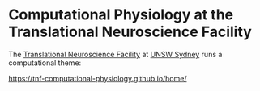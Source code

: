 # Computational Physiology at the Translational Neuroscience Facility

The [Translational Neuroscience Facility](https://medicalsciences.med.unsw.edu.au/research/groups/translational-neuroscience-facility) at [UNSW Sydney](https://www.unsw.edu.au/) runs a computational theme: 

https://tnf-computational-physiology.github.io/home/

